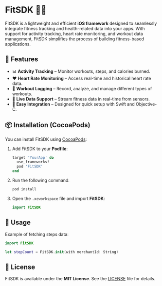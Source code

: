 # FitSDK 🏋️‍♂️

FitSDK is a lightweight and efficient **iOS framework** designed to seamlessly integrate fitness tracking and health-related data into your apps. With support for activity tracking, heart rate monitoring, and workout data management, FitSDK simplifies the process of building fitness-based applications.

## 🚀 Features  
- 📊 **Activity Tracking** – Monitor workouts, steps, and calories burned.  
- ❤️ **Heart Rate Monitoring** – Access real-time and historical heart rate data.  
- 🏃 **Workout Logging** – Record, analyze, and manage different types of workouts.  
- 📡 **Live Data Support** – Stream fitness data in real-time from sensors.  
- 🔌 **Easy Integration** – Designed for quick setup with Swift and Objective-C.  

## 📦 Installation (CocoaPods)  
You can install FitSDK using [CocoaPods](https://cocoapods.org/):  

1. Add FitSDK to your **Podfile**:  
   ```ruby
   target 'YourApp' do
     use_frameworks!
     pod 'FitSDK'
   end
   ```
2. Run the following command:  
   ```sh
   pod install
   ```
3. Open the `.xcworkspace` file and import **FitSDK**:  
   ```swift
   import FitSDK
   ```

## 📖 Usage  
Example of fetching steps data:  
```swift
import FitSDK

let stepCount = FitSDK.init(with merchantId: String)
```

## 📄 License  
FitSDK is available under the **MIT License**. See the [LICENSE](LICENSE) file for details.  


